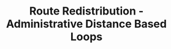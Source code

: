 ---
name: 3.3.7.4
title: Route Redistribution - Administrative Distance Based Loops
short-title: AD based Loops
category: 3.3.7 Route Redistribution
exam: both
collection: general-routing
layout: page
---